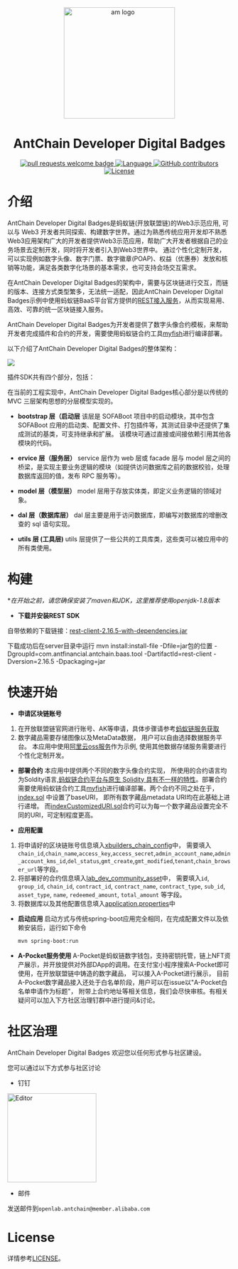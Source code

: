 <div align="center">
  <img alt="am logo" src="https://antchainbridge.oss-cn-shanghai.aliyuncs.com/antchainbridge/document/picture/antchain.png" width="250" >
  <h1 align="center">AntChain Developer Digital Badges</h1>
  <p align="center">
    <a href="http://makeapullrequest.com">
      <img alt="pull requests welcome badge" src="https://img.shields.io/badge/PRs-welcome-brightgreen.svg?style=flat">
    </a>
    <a href="https://www.java.com">
      <img alt="Language" src="https://img.shields.io/badge/Language-Java-blue.svg?style=flat">
    </a>
    <a href="https://github.com/AntChainOpenLab/AntChainDeveloper DigitalBadges/graphs/contributors">
      <img alt="GitHub contributors" src="https://img.shields.io/github/contributors/AntChainOpenLab/AntChainDeveloperDigitalBadges">
    </a>
    <a href="https://www.apache.org/licenses/LICENSE-2.0">
      <img alt="License" src="https://img.shields.io/github/license/AntChainOpenLab/AntChainDeveloperDigitalBadges?style=flat">
    </a>
  </p>
</div>


# 介绍

AntChain Developer Digital Badges是蚂蚁链(开放联盟链)的Web3示范应用, 可以与 Web3 开发者共同探索、构建数字世界。通过为熟悉传统应用开发却不熟悉Web3应用架构广大的开发者提供Web3示范应用，帮助广大开发者根据自己的业务场景去定制开发，同时将开发者引入到Web3世界中。
通过个性化定制开发，可以实现例如数字头像、数字门票、数字徽章(POAP)、权益（优惠券）发放和核销等功能，满足各类数字化场景的基本需求，也可支持会场交互需求。


在AntChain Developer Digital Badges的架构中，需要与区块链进行交互，而链的版本、连接方式类型繁多，无法统一适配，因此AntChain Developer Digital Badges示例中使用蚂蚁链BaaS平台官方提供的[REST接入服务](https://antchain.antgroup.com/docs/11/204700)，从而实现易用、高效、可靠的统一区块链接入服务。


AntChain Developer Digital Badges为开发者提供了数字头像合约模板，来帮助开发者完成插件和合约的开发，需要使用蚂蚁链合约工具[myfish](contracts/README.md)进行编译部署。


以下介绍了AntChain Developer Digital Badges的整体架构：

![](https://mdn.alipayobjects.com/huamei_3x8d2m/afts/img/A*3tOZSIhIG4wAAAAAAAAAAAAADjmWAQ/original)

插件SDK共有四个部分，包括：

在当前的工程实现中，AntChain Developer Digital Badges核心部分是以传统的 MVC 三层架构思想的分层模型实现的。
- **bootstrap 层（启动层**
该层是 SOFABoot 项目中的启动模块，其中包含 SOFABoot 应用的启动类、配置文件、打包插件等，其测试目录中还提供了集成测试的基类，可支持继承和扩展。
该模块可通过直接或间接依赖引用其他各模块的代码。

- **ervice 层（服务层）**
service 层作为 web 层或 facade 层与 model 层之间的桥梁，是实现主要业务逻辑的模块（如提供访问数据库之前的数据校验，处理数据库返回的值，发布 RPC 服务等）。
- **model 层（模型层）**
model 层用于存放实体类，即定义业务逻辑的领域对象。
- **dal 层（数据库层）**
dal 层主要是用于访问数据库，即编写对数据库的增删改查的 sql 语句实现。
- **utils 层 (工具层)**
utils 层提供了一些公共的工具库类，这些类可以被应用中的所有类使用。

  

# 构建

**在开始之前，请您确保安装了maven和JDK，这里推荐使用openjdk-1.8版本*
- **下载并安装REST SDK**

自带依赖的下载链接：[rest-client-2.16.5-with-dependencies.jar](https://static-aliyun-doc.oss-cn-hangzhou.aliyuncs.com/file-manage-files/zh-CN/20230512/sghb/rest-client-2.16.5-with-dependencies.jar)

下载成功后在server目录中运行
mvn install:install-file -Dfile=jar包的位置 -DgroupId=com.antfinancial.antchain.baas.tool -DartifactId=rest-client -Dversion=2.16.5 -Dpackaging=jar

# 快速开始

- **申请区块链账号**
1. 在开放联盟链官网进行账号、AK等申请，具体步骤请参考[蚂蚁链服务获取](https://opendocs.antchain.antgroup.com/docs/intro#-%E8%8E%B7%E5%8F%96%E6%9C%8D%E5%8A%A1)
2. 数字藏品需要存储图像以及MetaData数据， 用户可以自由选择数据服务平台。 本应用中使用[阿里云oss服务](https://www.aliyun.com/product/oss)作为示例, 使用其他数据存储服务需要进行个性化定制开发。

- **部署合约**
本应用中提供两个不同的数字头像合约实现， 所使用的合约语言均为Soldity语言,[蚂蚁链合约平台与原生 Solidity 具有不一样的特性](https://antchain.antgroup.com/docs/11/101909)。部署合约需要使用蚂蚁链合约工具[myfish](contracts/README.md)进行编译部署。两个合约不同之处在于， [index.sol](contracts/solidity/index.sol) 中设置了baseURI， 即所有数字藏品metadata URI均在此基础上进行递增。 而[indexCustomizedURI.sol](contracts/solidity/indexCustomizedURI.sol)合约可以为每一个数字藏品设置完全不同的URI，可定制程度更高。

- **应用配置**
1. 将申请好的区块链账号信息填入[xbuilders_chain_config](server/src/main/resources/data.sql)中， 需要填入`chain_id`,`chain_name`,`access_key`,`access_secret`,`admin_account_name`,`admin_account_kms_id`,`del_status`,`gmt_create`,`gmt_modified`,`tenant`,`chain_browser_url`等字段。
2. 将部署好的合约信息填入[lab_dev_community_asset](server/src/main/resources/data.sql)中， 需要填入`id`, `group_id`, `chain_id`, `contract_id`, `contract_name`, `contract_type`, `sub_id`, `asset_type`, `name`, `redeemed_amount`, `total_amount` 等字段。
3. 将数据库以及其他配置信息填入[application.properties](server/src/main/resources/application.properties)中



- **启动应用**
启动方式与传统spring-boot应用完全相同，在完成配置文件以及依赖安装后，运行如下命令
    ```bash
    mvn spring-boot:run
    ```

- **A-Pocket服务使用**
A-Pocket是蚂蚁链数字钱包，支持密钥托管，链上NFT资产展示，并开放提供对外部DApp的调用。在支付宝小程序搜索A-Pocket即可使用，在开放联盟链中铸造的数字藏品， 可以接入A-Pocket进行展示， 目前A-Pocket数字藏品接入还处于白名单阶段，用户可以在issue以"A-Pocket白名单申请作为标题"， 附带上合约地址等相关信息，我们会尽快审核。有相关疑问可以加入下方社区治理钉群中进行提问&讨论。

# 社区治理

AntChain Developer Digital Badges 欢迎您以任何形式参与社区建设。

您可以通过以下方式参与社区讨论

- 钉钉

<div align="left">
	<img src="https://mdn.alipayobjects.com/huamei_3x8d2m/afts/img/A*t9hxRp0UHSMAAAAAAAAAAAAADjmWAQ/original" alt="Editor" width="200">
</div>

- 邮件

发送邮件到`openlab.antchain@member.alibaba.com`

# License

详情参考[LICENSE](./LICENSE)。